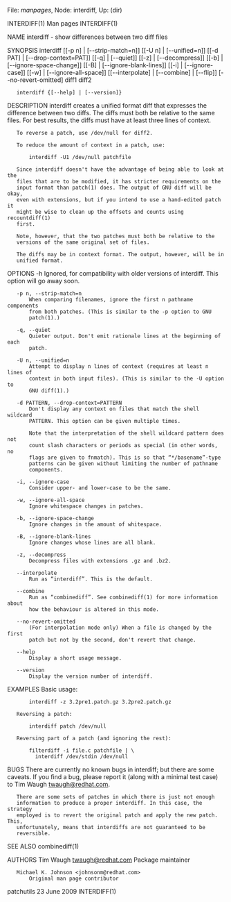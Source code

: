 File: *manpages*,  Node: interdiff,  Up: (dir)

INTERDIFF(1)                       Man pages                      INTERDIFF(1)



NAME
       interdiff - show differences between two diff files

SYNOPSIS
       interdiff [[-p n] | [--strip-match=n]] [[-U n] | [--unified=n]]
                 [[-d PAT] | [--drop-context=PAT]] [[-q] | [--quiet]] [[-z] |
                 [--decompress]] [[-b] | [--ignore-space-change]] [[-B] |
                 [--ignore-blank-lines]] [[-i] | [--ignore-case]] [[-w] |
                 [--ignore-all-space]] [[--interpolate] | [--combine] |
                 [--flip]] [--no-revert-omitted] diff1 diff2

       interdiff {[--help] | [--version]}

DESCRIPTION
       interdiff creates a unified format diff that expresses the difference
       between two diffs. The diffs must both be relative to the same files.
       For best results, the diffs must have at least three lines of context.

       To reverse a patch, use /dev/null for diff2.

       To reduce the amount of context in a patch, use:

           interdiff -U1 /dev/null patchfile

       Since interdiff doesn't have the advantage of being able to look at the
       files that are to be modified, it has stricter requirements on the
       input format than patch(1) does. The output of GNU diff will be okay,
       even with extensions, but if you intend to use a hand-edited patch it
       might be wise to clean up the offsets and counts using recountdiff(1)
       first.

       Note, however, that the two patches must both be relative to the
       versions of the same original set of files.

       The diffs may be in context format. The output, however, will be in
       unified format.

OPTIONS
       -h
           Ignored, for compatibility with older versions of interdiff. This
           option will go away soon.

       -p n, --strip-match=n
           When comparing filenames, ignore the first n pathname components
           from both patches. (This is similar to the -p option to GNU
           patch(1).)

       -q, --quiet
           Quieter output. Don't emit rationale lines at the beginning of each
           patch.

       -U n, --unified=n
           Attempt to display n lines of context (requires at least n lines of
           context in both input files). (This is similar to the -U option to
           GNU diff(1).)

       -d PATTERN, --drop-context=PATTERN
           Don't display any context on files that match the shell wildcard
           PATTERN. This option can be given multiple times.

           Note that the interpretation of the shell wildcard pattern does not
           count slash characters or periods as special (in other words, no
           flags are given to fnmatch). This is so that “*/basename”-type
           patterns can be given without limiting the number of pathname
           components.

       -i, --ignore-case
           Consider upper- and lower-case to be the same.

       -w, --ignore-all-space
           Ignore whitespace changes in patches.

       -b, --ignore-space-change
           Ignore changes in the amount of whitespace.

       -B, --ignore-blank-lines
           Ignore changes whose lines are all blank.

       -z, --decompress
           Decompress files with extensions .gz and .bz2.

       --interpolate
           Run as “interdiff”. This is the default.

       --combine
           Run as “combinediff”. See combinediff(1) for more information about
           how the behaviour is altered in this mode.

       --no-revert-omitted
           (For interpolation mode only) When a file is changed by the first
           patch but not by the second, don't revert that change.

       --help
           Display a short usage message.

       --version
           Display the version number of interdiff.

EXAMPLES
       Basic usage:

           interdiff -z 3.2pre1.patch.gz 3.2pre2.patch.gz

       Reversing a patch:

           interdiff patch /dev/null

       Reversing part of a patch (and ignoring the rest):

           filterdiff -i file.c patchfile | \
             interdiff /dev/stdin /dev/null

BUGS
       There are currently no known bugs in interdiff; but there are some
       caveats. If you find a bug, please report it (along with a minimal test
       case) to Tim Waugh <twaugh@redhat.com>.

       There are some sets of patches in which there is just not enough
       information to produce a proper interdiff. In this case, the strategy
       employed is to revert the original patch and apply the new patch. This,
       unfortunately, means that interdiffs are not guaranteed to be
       reversible.

SEE ALSO
       combinediff(1)

AUTHORS
       Tim Waugh <twaugh@redhat.com>
           Package maintainer

       Michael K. Johnson <johnsonm@redhat.com>
           Original man page contributor



patchutils                       23 June 2009                     INTERDIFF(1)
